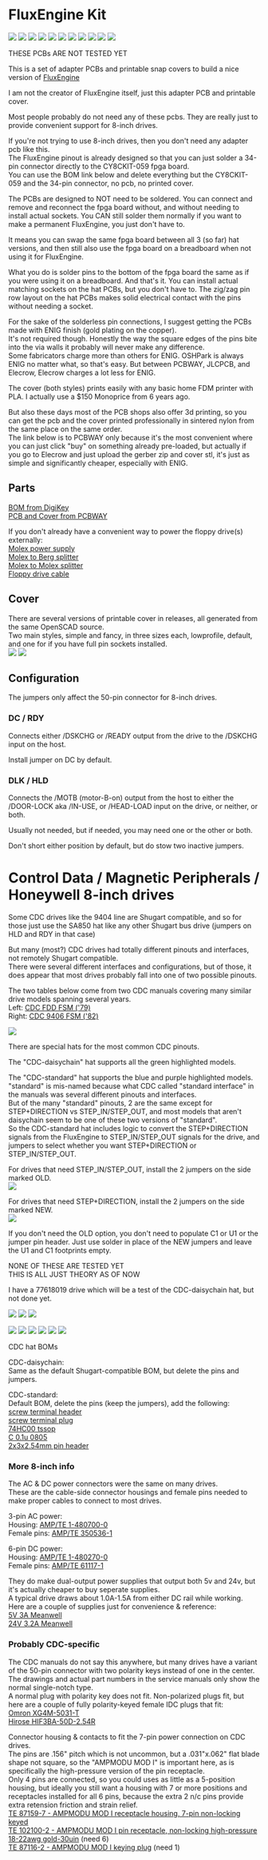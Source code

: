 # FluxEngine Kit

![](PCB/out/FluxEngine_Hat.jpg)
![](PCB/out/FluxEngine_Hat.2.jpg)
![](PCB/out/FluxEngine_Hat.3.jpg)
![](PCB/out/FluxEngine_Hat.4.jpg)
![](PCB/out/FluxEngine_Hat.5.jpg)
![](PCB/out/FluxEngine_Hat.6.jpg)
![](PCB/out/SimpleCover_front.jpg)
![](PCB/out/SimpleCover_back.jpg)
![](PCB/out/FluxEngine_Hat.top.jpg)
![](PCB/out/FluxEngine_Hat.bottom.jpg)
![](PCB/out/FluxEngine_Hat.svg)

THESE PCBs ARE NOT TESTED YET

This is a set of adapter PCBs and printable snap covers to build a nice version of [FluxEngine](http://cowlark.com/fluxengine/)

I am not the creator of FluxEngine itself, just this adapter PCB and printable cover.

Most people probably do not need any of these pcbs. They are really just to provide convenient support for 8-inch drives.

If you're not trying to use 8-inch drives, then you don't need any adapter pcb like this.  
The FluxEngine pinout is already designed so that you can just solder a 34-pin connector directly to the CY8CKIT-059 fpga board.  
You can use the BOM link below and delete everything but the CY8CKIT-059 and the 34-pin connector, no pcb, no printed cover.

The PCBs are designed to NOT need to be soldered. You can connect and remove and reconnect the fpga board without, and without needing to install actual sockets.
You CAN still solder them normally if you want to make a permanent FluxEngine, you just don't have to.

It means you can swap the same fpga board between all 3 (so far) hat versions, and then still also use the fpga board on a breadboard when not using it for FluxEngine.

What you do is solder pins to the bottom of the fpga board the same as if you were using it on a breadboard. And that's it. You can install actual matching sockets on the hat PCBs, but you don't have to. The zig/zag pin row layout on the hat PCBs makes solid electrical contact with the pins without needing a socket.

For the sake of the solderless pin connections, I suggest getting the PCBs made with ENIG finish (gold plating on the copper).  
It's not required though. Honestly the way the square edges of the pins bite into the via walls it probably will never make any difference.  
Some fabricators charge more than others for ENIG. OSHPark is always ENIG no matter what, so that's easy. But between PCBWAY, JLCPCB, and Elecrow, Elecrow charges a lot less for ENIG.

The cover (both styles) prints easily with any basic home FDM printer with PLA. I actually use a $150 Monoprice from 6 years ago.  

But also these days most of the PCB shops also offer 3d printing, so you can get the pcb and the cover printed professionally in sintered nylon from the same place on the same order.  
The link below is to PCBWAY only because it's the most convenient where you can just click "buy" on something already pre-loaded, but actually if you go to Elecrow and just upload the gerber zip and cover stl, it's just as simple and significantly cheaper, especially with ENIG.

## Parts
[BOM from DigiKey](https://www.digikey.com/short/q5zh79n9)  
[PCB and Cover from PCBWAY](https://www.pcbway.com/project/shareproject/FluxEngine_Hat_e3000eb5.html)

If you don't already have a convenient way to power the floppy drive(s) externally:  
[Molex power supply](https://amazon.com/dp/B000MGG6SC)  
[Molex to Berg splitter](https://amazon.com/dp/B0002J1KW6)  
[Molex to Molex splitter](https://amazon.com/dp/B00007JO36)  
[Floppy drive cable](https://amazon.com/dp/B07KDJTMGP)  

## Cover

There are several versions of printable cover in releases, all generated from the same OpenSCAD source.  
Two main styles, simple and fancy, in three sizes each, lowprofile, default, and one for if you have full pin sockets installed.  
![](CASE/out/FancyCover.jpg)
![](CASE/out/SimpleCover.jpg)

## Configuration

The jumpers only affect the 50-pin connector for 8-inch drives.  

### DC / RDY
Connects either /DSKCHG or /READY output from the drive to the /DSKCHG input on the host.  

Install jumper on DC by default.

### DLK / HLD
Connects the /MOTB (motor-B-on) output from the host to either the /DOOR-LOCK aka /IN-USE, or /HEAD-LOAD input on the drive, or neither, or both.

Usually not needed, but if needed, you may need one or the other or both.

Don't short either position by default, but do stow two inactive jumpers.

# Control Data / Magnetic Peripherals / Honeywell 8-inch drives

Some CDC drives like the 9404 line are Shugart compatible, and so for those just use the SA850 hat like any other Shugart bus drive (jumpers on HLD and RDY in that case)

But many (most?) CDC drives had totally different pinouts and interfaces, not remotely Shugart compatible.  
There were several different interfaces and configurations, but of those, it does appear that most drives probably fall into one of two possible pinouts.

The two tables below come from two CDC manuals covering many similar drive models spanning several years.  
Left: [CDC FDD FSM ('79)](PCB/datasheets/CDC_77834769_Y__FDD_FSM.pdf)  
Right: [CDC 9406 FSM ('82)](PCB/datasheets/CDC_77614903_AM__9406_FSM.pdf)  

![](PCB/datasheets/CDC_FDD_pinouts.png)

There are special hats for the most common CDC pinouts.

The "CDC-daisychain" hat supports all the green highlighted models.

The "CDC-standard" hat supports the blue and purple highlighted models.  
"standard" is mis-named because what CDC called "standard interface" in the manuals was several different pinouts and interfaces.  
But of the many "standard" pinouts, 2 are the same except for STEP+DIRECTION vs STEP_IN/STEP_OUT, and most models that aren't daisychain seem to be one of these two versions of "standard".  
So the CDC-standard hat includes logic to convert the STEP+DIRECTION signals from the FluxEngine to STEP_IN/STEP_OUT signals for the drive, and jumpers to select whether you want STEP+DIRECTION or STEP_IN/STEP_OUT.  

For drives that need STEP_IN/STEP_OUT, install the 2 jumpers on the side marked OLD.  
![](PCB/out/FluxEngine_Hat_CDC-standard.old.jpg)

For drives that need STEP+DIRECTION, install the 2 jumpers on the side marked NEW.  
![](PCB/out/FluxEngine_Hat_CDC-standard.new.jpg)

If you don't need the OLD option, you don't need to populate C1 or U1 or the jumper pin header. Just use solder in place of the NEW jumpers and leave the U1 and C1 footprints empty.


NONE OF THESE ARE TESTED YET  
THIS IS ALL JUST THEORY AS OF NOW

I have a 77618019 drive which will be a test of the CDC-daisychain hat, but not done yet.

![](PCB/out/FluxEngine_Hat_CDC-daisychain.svg)
![](PCB/out/FluxEngine_Hat_CDC-daisychain.top.jpg)
![](PCB/out/FluxEngine_Hat_CDC-daisychain.bottom.jpg)

![](PCB/out/FluxEngine_Hat_CDC-standard.svg)
![](PCB/out/FluxEngine_Hat_CDC-standard.jpg)
![](PCB/out/FluxEngine_Hat_CDC-standard.1.jpg)
![](PCB/out/FluxEngine_Hat_CDC-standard.2.jpg)
![](PCB/out/FluxEngine_Hat_CDC-standard.top.jpg)
![](PCB/out/FluxEngine_Hat_CDC-standard.bottom.jpg)

CDC hat BOMs

CDC-daisychain:  
Same as the default Shugart-compatible BOM, but delete the pins and jumpers.  

CDC-standard:  
Default BOM, delete the pins (keep the jumpers), add the following:  
[screw terminal header](https://www.digikey.com/en/products/detail/phoenix-contact/5452094/5186805)  
[screw terminal plug](https://www.digikey.com/en/products/detail/phoenix-contact/5452178/5187210)  
[74HC00 tssop](https://www.digikey.com/en/products/detail/texas-instruments/SN74HC00PWR/377066)  
[C 0.1u 0805](https://www.digikey.com/en/products/detail/kyocera-avx/KGM21NR71E104KT/1116281)  
[2x3x2.54mm pin header](https://www.digikey.com/en/products/detail/adam-tech/PH2-06-UA/9830396)  

### More 8-inch info

The AC & DC power connectors were the same on many drives.  
These are the cable-side connector housings and female pins needed to make proper cables to connect to most drives.

3-pin AC power:  
Housing: [AMP/TE 1-480700-0](https://www.digikey.com/en/products/detail/te-connectivity-amp-connectors/1-480700-0/29339)  
Female pins: [AMP/TE 350536-1](https://www.digikey.com/en/products/detail/te-connectivity-amp-connectors/350536-1/287712)

6-pin DC power:  
Housing: [AMP/TE 1-480270-0](https://www.digikey.com/en/products/detail/te-connectivity-amp-connectors/1-480270-0/15668)  
Female pins: [AMP/TE 61117-1](https://www.digikey.com/en/products/detail/te-connectivity-amp-connectors/61117-1/290254)

They do make dual-output power supplies that output both 5v and 24v, but it's actually cheaper to buy seperate supplies.  
A typical drive draws about 1.0A-1.5A from either DC rail while working.  
Here are a couple of supplies just for convenience & reference:  
[5V 3A Meanwell](https://www.digikey.com/en/products/detail/mean-well-usa-inc/RS-15-5/7706168)  
[24V 3.2A Meanwell](https://www.digikey.com/en/products/detail/mean-well-usa-inc/RS-15-5/7706168)

### Probably CDC-specific

The CDC manuals do not say this anywhere, but many drives have a variant of the 50-pin connector with two polarity keys instead of one in the center. The drawings and actual part numbers in the service manuals only show the normal single-notch type.  
A normal plug with polarity key does not fit. Non-polarized plugs fit, but here are a couple of fully polarity-keyed female IDC plugs that fit:  
[Omron XG4M-5031-T](https://www.digikey.com/en/products/detail/omron-electronics-inc-emc-div/XG4M-5031-T/1829402)  
[Hirose HIF3BA-50D-2.54R](https://www.digikey.com/en/products/detail/hirose-electric-co-ltd/HIF3BA-50D-2-54R-63/12758574)

Connector housing & contacts to fit the 7-pin power connection on CDC drives.  
The pins are .156" pitch which is not uncommon, but a .031"x.062" flat blade shape not square, so the "AMPMODU MOD I" is important here, as is specifically the high-pressure version of the pin receptacle.  
Only 4 pins are connected, so you could uses as little as a 5-position housing, but ideally you still want a housing with 7 or more positions and receptacles installed for all 6 pins, because the extra 2 n/c pins provide extra retension friction and strain relief.  
[TE 87159-7 - AMPMODU MOD I receptacle housing, 7-pin non-locking keyed](https://www.mouser.com/ProductDetail/TE-Connectivity-AMP/87159-7)  
[TE 102100-2 - AMPMODU MOD I pin receptacle, non-locking high-pressure 18-22awg gold-30uin](https://www.mouser.com/ProductDetail/TE-Connectivity/102100-2) (need 6)  
[TE 87116-2 - AMPMODU MOD I keying plug](https://us.rs-online.com/product/te-connectivity/87116-2/70287356/) (need 1)  
